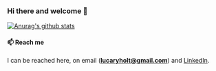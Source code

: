 ### Hi there and welcome 👋

[![Anurag's github stats](https://github-readme-stats.vercel.app/api?username=lucaryholt&count_private=true&show_icons=true&theme=gruvbox)](https://github.com/anuraghazra/github-readme-stats)

#### 📫 Reach me
I can be reached here, on email (**lucaryholt@gmail.com**) and [LinkedIn](https://www.linkedin.com/in/lucaryholt/).

<!--[![ReadMe Card](https://github-readme-stats.vercel.app/api/pin/?username=lucaryholt&repo=knowledge_portal)](https://github.com/anuraghazra/github-readme-stats)
**lucaryholt/lucaryholt** is a ✨ _special_ ✨ repository because its `README.md` (this file) appears on your GitHub profile.

Here are some ideas to get you started:

- 🔭 I’m currently working on ...
- 🌱 I’m currently learning ...
- 👯 I’m looking to collaborate on ...
- 🤔 I’m looking for help with ...
- 💬 Ask me about ...
- 📫 How to reach me: ...
- 😄 Pronouns: ...
- ⚡ Fun fact: ...
-->
